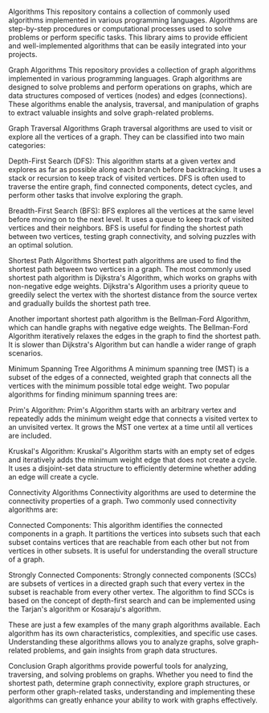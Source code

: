 Algorithms
This repository contains a collection of commonly used algorithms implemented in various programming languages. Algorithms are step-by-step procedures or computational processes used to solve problems or perform specific tasks. This library aims to provide efficient and well-implemented algorithms that can be easily integrated into your projects.

Graph Algorithms
This repository provides a collection of graph algorithms implemented in various programming languages. Graph algorithms are designed to solve problems and perform operations on graphs, which are data structures composed of vertices (nodes) and edges (connections). These algorithms enable the analysis, traversal, and manipulation of graphs to extract valuable insights and solve graph-related problems.

Graph Traversal Algorithms
Graph traversal algorithms are used to visit or explore all the vertices of a graph. They can be classified into two main categories:

Depth-First Search (DFS): This algorithm starts at a given vertex and explores as far as possible along each branch before backtracking. It uses a stack or recursion to keep track of visited vertices. DFS is often used to traverse the entire graph, find connected components, detect cycles, and perform other tasks that involve exploring the graph.

Breadth-First Search (BFS): BFS explores all the vertices at the same level before moving on to the next level. It uses a queue to keep track of visited vertices and their neighbors. BFS is useful for finding the shortest path between two vertices, testing graph connectivity, and solving puzzles with an optimal solution.

Shortest Path Algorithms
Shortest path algorithms are used to find the shortest path between two vertices in a graph. The most commonly used shortest path algorithm is Dijkstra's Algorithm, which works on graphs with non-negative edge weights. Dijkstra's Algorithm uses a priority queue to greedily select the vertex with the shortest distance from the source vertex and gradually builds the shortest path tree.

Another important shortest path algorithm is the Bellman-Ford Algorithm, which can handle graphs with negative edge weights. The Bellman-Ford Algorithm iteratively relaxes the edges in the graph to find the shortest path. It is slower than Dijkstra's Algorithm but can handle a wider range of graph scenarios.

Minimum Spanning Tree Algorithms
A minimum spanning tree (MST) is a subset of the edges of a connected, weighted graph that connects all the vertices with the minimum possible total edge weight. Two popular algorithms for finding minimum spanning trees are:

Prim's Algorithm: Prim's Algorithm starts with an arbitrary vertex and repeatedly adds the minimum weight edge that connects a visited vertex to an unvisited vertex. It grows the MST one vertex at a time until all vertices are included.

Kruskal's Algorithm: Kruskal's Algorithm starts with an empty set of edges and iteratively adds the minimum weight edge that does not create a cycle. It uses a disjoint-set data structure to efficiently determine whether adding an edge will create a cycle.

Connectivity Algorithms
Connectivity algorithms are used to determine the connectivity properties of a graph. Two commonly used connectivity algorithms are:

Connected Components: This algorithm identifies the connected components in a graph. It partitions the vertices into subsets such that each subset contains vertices that are reachable from each other but not from vertices in other subsets. It is useful for understanding the overall structure of a graph.

Strongly Connected Components: Strongly connected components (SCCs) are subsets of vertices in a directed graph such that every vertex in the subset is reachable from every other vertex. The algorithm to find SCCs is based on the concept of depth-first search and can be implemented using the Tarjan's algorithm or Kosaraju's algorithm.

These are just a few examples of the many graph algorithms available. Each algorithm has its own characteristics, complexities, and specific use cases. Understanding these algorithms allows you to analyze graphs, solve graph-related problems, and gain insights from graph data structures.

Conclusion
Graph algorithms provide powerful tools for analyzing, traversing, and solving problems on graphs. Whether you need to find the shortest path, determine graph connectivity, explore graph structures, or perform other graph-related tasks, understanding and implementing these algorithms can greatly enhance your ability to work with graphs effectively.

